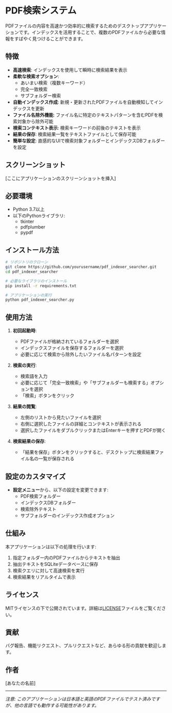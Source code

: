 # PDF検索システム

PDFファイルの内容を高速かつ効率的に検索するためのデスクトップアプリケーションです。インデックスを活用することで、複数のPDFファイルから必要な情報をすばやく見つけることができます。

## 特徴

- **高速検索**: インデックスを使用して瞬時に検索結果を表示
- **柔軟な検索オプション**: 
  - あいまい検索（複数キーワード）
  - 完全一致検索
  - サブフォルダー検索
- **自動インデックス作成**: 新規・更新されたPDFファイルを自動検知してインデックスを更新
- **ファイル名除外機能**: ファイル名に特定のテキストパターンを含むPDFを検索対象から除外可能
- **検索コンテキスト表示**: 検索キーワードの前後のテキストを表示
- **結果の保存**: 検索結果一覧をテキストファイルとして保存可能
- **簡単な設定**: 直感的なUIで検索対象フォルダーとインデックスDBフォルダーを設定

## スクリーンショット

[ここにアプリケーションのスクリーンショットを挿入]

## 必要環境

- Python 3.7以上
- 以下のPythonライブラリ:
  - tkinter
  - pdfplumber
  - pypdf

## インストール方法

```bash
# リポジトリのクローン
git clone https://github.com/yourusername/pdf_indexer_searcher.git
cd pdf_indexer_searcher

# 必要なライブラリのインストール
pip install -r requirements.txt

# アプリケーションの実行
python pdf_indexer_searcher.py
```

## 使用方法

1. **初回起動時**:
   - PDFファイルが格納されているフォルダーを選択
   - インデックスファイルを保存するフォルダーを選択
   - 必要に応じて検索から除外したいファイル名パターンを設定

2. **検索の実行**:
   - 検索語を入力
   - 必要に応じて「完全一致検索」や「サブフォルダーも検索する」オプションを選択
   - 「検索」ボタンをクリック

3. **結果の閲覧**:
   - 左側のリストから見たいファイルを選択
   - 右側に選択したファイルの詳細とコンテキストが表示される
   - 選択したファイルをダブルクリックまたはEnterキーを押すとPDFが開く

4. **検索結果の保存**:
   - 「結果を保存」ボタンをクリックすると、デスクトップに検索結果ファイル名の一覧が保存される

## 設定のカスタマイズ

- **設定メニュー**から、以下の設定を変更できます:
  - PDF検索フォルダー
  - インデックスDBフォルダー
  - 検索除外テキスト
  - サブフォルダーのインデックス作成オプション

## 仕組み

本アプリケーションは以下の処理を行います:

1. 指定フォルダー内のPDFファイルからテキストを抽出
2. 抽出テキストをSQLiteデータベースに保存
3. 検索クエリに対して高速検索を実行
4. 検索結果をリアルタイムで表示

## ライセンス

MITライセンスの下で公開されています。詳細は[LICENSE](LICENSE)ファイルをご覧ください。

## 貢献

バグ報告、機能リクエスト、プルリクエストなど、あらゆる形の貢献を歓迎します。

## 作者

[あなたの名前]

---

*注意: このアプリケーションは日本語と英語のPDFファイルでテスト済みですが、他の言語でも動作する可能性があります。*
